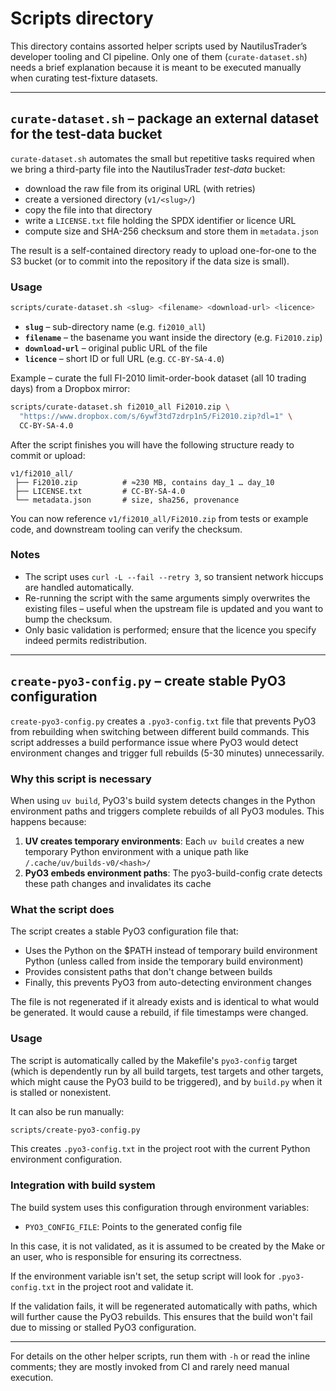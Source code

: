 # Scripts directory

This directory contains assorted helper scripts used by NautilusTrader’s
developer tooling and CI pipeline. Only one of them (`curate-dataset.sh`)
needs a brief explanation because it is meant to be executed manually when
curating test-fixture datasets.

---

## `curate-dataset.sh` – package an external dataset for the test-data bucket

`curate-dataset.sh` automates the small but repetitive tasks required when we
bring a third-party file into the NautilusTrader *test-data* bucket:

- download the raw file from its original URL (with retries)
- create a versioned directory (`v1/<slug>/`)
- copy the file into that directory
- write a `LICENSE.txt` file holding the SPDX identifier or licence URL
- compute size and SHA-256 checksum and store them in `metadata.json`

The result is a self-contained directory ready to upload one-for-one to the
S3 bucket (or to commit into the repository if the data size is small).

### Usage

```bash
scripts/curate-dataset.sh <slug> <filename> <download-url> <licence>
```

- **`slug`** – sub-directory name (e.g. `fi2010_all`)
- **`filename`** – the basename you want inside the directory (e.g. `Fi2010.zip`)
- **`download-url`** – original public URL of the file
- **`licence`** – short ID or full URL (e.g. `CC-BY-SA-4.0`)

Example – curate the full FI-2010 limit-order-book dataset (all 10 trading
days) from a Dropbox mirror:

```bash
scripts/curate-dataset.sh fi2010_all Fi2010.zip \
  "https://www.dropbox.com/s/6ywf3td7zdrp1n5/Fi2010.zip?dl=1" \
  CC-BY-SA-4.0
```

After the script finishes you will have the following structure ready to
commit or upload:

```
v1/fi2010_all/
 ├── Fi2010.zip          # ≈230 MB, contains day_1 … day_10
 ├── LICENSE.txt         # CC-BY-SA-4.0
 └── metadata.json       # size, sha256, provenance
```

You can now reference `v1/fi2010_all/Fi2010.zip` from tests or example code,
and downstream tooling can verify the checksum.

### Notes

- The script uses `curl -L --fail --retry 3`, so transient network hiccups are
  handled automatically.
- Re-running the script with the same arguments simply overwrites the existing
  files – useful when the upstream file is updated and you want to bump the
  checksum.
- Only basic validation is performed; ensure that the licence you specify
  indeed permits redistribution.

---

## `create-pyo3-config.py` – create stable PyO3 configuration

`create-pyo3-config.py` creates a `.pyo3-config.txt` file that prevents PyO3
from rebuilding when switching between different build commands. This script
addresses a build performance issue where PyO3 would detect environment
changes and trigger full rebuilds (5-30 minutes) unnecessarily.

### Why this script is necessary

When using `uv build`, PyO3's build system detects changes in the Python environment
paths and triggers complete rebuilds of all PyO3 modules. This happens because:

1. **UV creates temporary environments**: Each `uv build` creates a new temporary
   Python environment with a unique path like `/.cache/uv/builds-v0/<hash>/`
2. **PyO3 embeds environment paths**: The pyo3-build-config crate detects these
   path changes and invalidates its cache

### What the script does

The script creates a stable PyO3 configuration file that:

- Uses the Python on the $PATH instead of temporary build environment Python
   (unless called from inside the temporary build environment)
- Provides consistent paths that don't change between builds
- Finally, this prevents PyO3 from auto-detecting environment changes

The file is not regenerated if it already exists and is identical to what would
be generated. It would cause a rebuild, if file timestamps were changed.

### Usage

The script is automatically called by the Makefile's `pyo3-config` target (which is
dependently run by all build targets, test targets and other targets, which might
cause the PyO3 build to be triggered), and by `build.py` when it is stalled or
nonexistent.

It can also be run manually:

```bash
scripts/create-pyo3-config.py
```

This creates `.pyo3-config.txt` in the project root with the current Python
environment configuration.

### Integration with build system

The build system uses this configuration through environment variables:

- `PYO3_CONFIG_FILE`: Points to the generated config file

In this case, it is not validated, as it is assumed to be created by the
Make or an user, who is responsible for ensuring its correctness.

If the environment variable isn't set, the setup script will look for
`.pyo3-config.txt` in the project root and validate it.

If the validation fails, it will be regenerated automatically with paths,
which will further cause the PyO3 rebuilds. This ensures that the build
won't fail due to missing or stalled PyO3 configuration.

---

For details on the other helper scripts, run them with `-h` or read the
inline comments; they are mostly invoked from CI and rarely need manual
execution.
